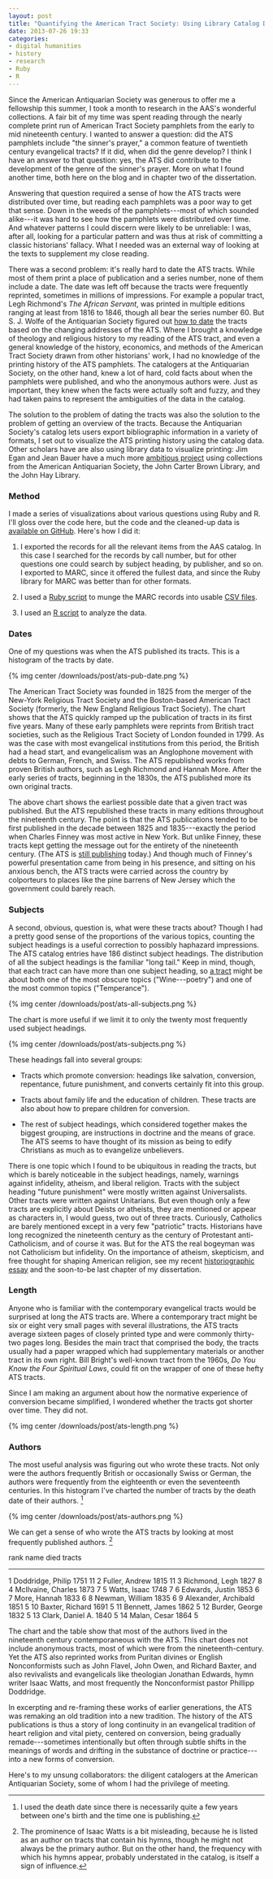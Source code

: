 ```yaml
---
layout: post
title: "Quantifying the American Tract Society: Using Library Catalog Data for Historical Research"
date: 2013-07-26 19:33
categories: 
- digital humanities
- history
- research
- Ruby
- R
---
```


Since the American Antiquarian Society was generous to offer me a fellowship this summer, I took a month to research in the AAS's wonderful collections. A fair bit of my time was spent reading through the nearly complete print run of American Tract Society pamphlets from the early to mid nineteenth century. I wanted to answer a question: did the ATS pamphlets include "the sinner's prayer," a common feature of twentieth century evangelical tracts? If it did, when did the genre develop? I think I have an answer to that question: yes, the ATS did contribute to the development of the genre of the sinner's prayer. More on what I found another time, both here on the blog and in chapter two of the dissertation.

Answering that question required a sense of how the ATS tracts were distributed over time, but reading each pamphlets was a poor way to get that sense. Down in the weeds of the pamphlets---most of which sounded alike---it was hard to see how the pamphlets were distributed over time. And whatever patterns I could discern were likely to be unreliable: I was, after all, looking for a particular pattern and was thus at risk of committing a classic historians' fallacy. What I needed was an external way of looking at the texts to supplement my close reading.

There was a second problem: it's really hard to date the ATS tracts. While most of them print a place of publication and a series number, none of them include a date. The date was left off because the tracts were frequently reprinted, sometimes in millions of impressions. For example a popular tract, Legh Richmond's *The African Servant*, was printed in multiple editions ranging at least from 1816 to 1846, though all bear the series number 60. But S. J. Wolfe of the Antiquarian Society figured out [how to date][] the tracts based on the changing addresses of the ATS. Where I brought a knowledge of theology and religious history to my reading of the ATS tract, and even a general knowledge of the history, economics, and methods of the American Tract Society drawn from other historians' work, I had no knowledge of the printing history of the ATS pamphlets. The catalogers at the Antiquarian Society, on the other hand, knew a lot of hard, cold facts about when the pamphlets were published, and who the anonymous authors were. Just as important, they knew when the facts were actually soft and fuzzy, and they had taken pains to represent the ambiguities of the data in the catalog.

The solution to the problem of dating the tracts was also the solution to the problem of getting an overview of the tracts. Because the Antiquarian Society's catalog lets users export bibliographic information in a variety of formats, I set out to visualize the ATS printing history using the catalog data. Other scholars have are also using library data to visualize printing: Jim Egan and Jean Bauer have a much more [ambitious project][] using collections from the American Antiquarian Society, the John Carter Brown Library, and the John Hay Library.

### Method

I made a series of visualizations about various questions using Ruby and R. I'll gloss over the code here, but the code and the cleaned-up data is [available on GitHub][]. Here's how I did it:

1.  I exported the records for all the relevant items from the AAS catalog. In this case I searched for the records by call number, but for other questions one could search by subject heading, by publisher, and so on. I exported to MARC, since it offered the fullest data, and since the Ruby library for MARC was better than for other formats.

2.  I used a [Ruby script][] to munge the MARC records into usable [CSV files][].

3.  I used an [R script][] to analyze the data.

### Dates

One of my questions was when the ATS published its tracts. This is a histogram of the tracts by date.

{% img center /downloads/post/ats-pub-date.png %}

The American Tract Society was founded in 1825 from the merger of the New-York Religious Tract Society and the Boston-based American Tract Society (formerly, the New England Religious Tract Society). The chart shows that the ATS quickly ramped up the publication of tracts in its first five years. Many of these early pamphlets were reprints from British tract societies, such as the Religious Tract Society of London founded in 1799. As was the case with most evangelical institutions from this period, the British had a head start, and evangelicalism was an Anglophone movement with debts to German, French, and Swiss. The ATS republished works from proven British authors, such as Legh Richmond and Hannah More. After the early series of tracts, beginning in the 1830s, the ATS published more its own original tracts.

The above chart shows the earliest possible date that a given tract was published. But the ATS republished these tracts in many editions throughout the nineteenth century. The point is that the ATS publications tended to be first published in the decade between 1825 and 1835---exactly the period when Charles Finney was most active in New York. But unlike Finney, these tracts kept getting the message out for the entirety of the nineteenth century. (The ATS is [still publishing][] today.) And though much of Finney's powerful presentation came from being in his presence, and sitting on his anxious bench, the ATS tracts were carried across the country by colporteurs to places like the pine barrens of New Jersey which the government could barely reach.

### Subjects

A second, obvious, question is, what were these tracts about? Though I had a pretty good sense of the proportions of the various topics, counting the subject headings is a useful correction to possibly haphazard impressions. The ATS catalog entries have 186 distinct subject headings. The distribution of all the subject headings is the familiar "long tail." Keep in mind, though, that each tract can have more than one subject heading, so [a tract][] might be about both one of the most obscure topics ("Wine---poetry") and one of the most common topics ("Temperance").

{% img center /downloads/post/ats-all-subjects.png %}

The chart is more useful if we limit it to only the twenty most frequently used subject headings.

{% img center /downloads/post/ats-subjects.png %}

These headings fall into several groups:

-   Tracts which promote conversion: headings like salvation, conversion, repentance, future punishment, and converts certainly fit into this group.

-   Tracts about family life and the education of children. These tracts are also about how to prepare children for conversion.

-   The rest of subject headings, which considered together makes the biggest grouping, are instructions in doctrine and the means of grace. The ATS seems to have thought of its mission as being to edify Christians as much as to evangelize unbelievers.

There is one topic which I found to be ubiquitous in reading the tracts, but which is barely noticeable in the subject headings, namely, warnings against infidelity, atheism, and liberal religion. Tracts with the subject heading "future punishment" were mostly written against Universalists. Other tracts were written against Unitarians. But even though only a few tracts are explicitly about Deists or atheists, they are mentioned or appear as characters in, I would guess, two out of three tracts. Curiously, Catholics are barely mentioned except in a very few "patriotic" tracts. Historians have long recognized the nineteenth century as the century of Protestant anti-Catholicism, and of course it was. But for the ATS the real bogeyman was not Catholicism but infidelity. On the importance of atheism, skepticism, and free thought for shaping American religion, see my recent [historiographic essay][] and the soon-to-be last chapter of my dissertation.

### Length

Anyone who is familiar with the contemporary evangelical tracts would be surprised at long the ATS tracts are. Where a contemporary tract might be six or eight very small pages with several illustrations, the ATS tracts average sixteen pages of closely printed type and were commonly thirty-two pages long. Besides the main tract that comprised the body, the tracts usually had a paper wrapped which had supplementary materials or another tract in its own right. Bill Bright's well-known tract from the 1960s, *Do You Know the Four Spiritual Laws*, could fit on the wrapper of one of these hefty ATS tracts.

Since I am making an argument about how the normative experience of conversion became simplified, I wondered whether the tracts got shorter over time. They did not.

{% img center /downloads/post/ats-length.png %}

### Authors

The most useful analysis was figuring out who wrote these tracts. Not only were the authors frequently British or occasionally Swiss or German, the authors were frequently from the eighteenth or even the seventeenth centuries. In this histogram I've charted the number of tracts by the death date of their authors. [^1]

{% img center /downloads/post/ats-authors.png %}

We can get a sense of who wrote the ATS tracts by looking at most frequently published authors. [^2]

  rank   name                   died   tracts
  ------ ---------------------- ------ --------
  1      Doddridge, Philip      1751   11
  2      Fuller, Andrew         1815   11
  3      Richmond, Legh         1827   8
  4      McIlvaine, Charles     1873   7
  5      Watts, Isaac           1748   7
  6      Edwards, Justin        1853   6
  7      More, Hannah           1833   6
  8      Newman, William        1835   6
  9      Alexander, Archibald   1851   5
  10     Baxter, Richard        1691   5
  11     Bennett, James         1862   5
  12     Burder, George         1832   5
  13     Clark, Daniel A.       1840   5
  14     Malan, Cesar           1864   5

The chart and the table show that most of the authors lived in the nineteenth century contemporaneous with the ATS. This chart does not include anonymous tracts, most of which were from the nineteenth-century. Yet the ATS also reprinted works from Puritan divines or English Nonconformists such as John Flavel, John Owen, and Richard Baxter, and also revivalists and evangelicals like theologian Jonathan Edwards, hymn writer Isaac Watts, and most frequently the Nonconformist pastor Phillipp Doddridge.

In excerpting and re-framing these works of earlier generations, the ATS was remaking an old tradition into a new tradition. The history of the ATS publications is thus a story of long continuity in an evangelical tradition of heart religion and vital piety, centered on conversion, being gradually remade---sometimes intentionally but often through subtle shifts in the meanings of words and drifting in the substance of doctrine or practice---into a new forms of conversion.

Here's to my unsung collaborators: the diligent catalogers at the American Antiquarian Society, some of whom I had the privilege of meeting.

[^1]: I used the death date since there is necessarily quite a few years between one's birth and the time one is publishing.

[^2]: The prominence of Isaac Watts is a bit misleading, because he is listed as an author on tracts that contain his hymns, though he might not always be the primary author. But on the other hand, the frequency with which his hymns appear, probably understated in the catalog, is itself a sign of influence. 

  [how to date]: http://americanantiquarian.org/ATS.htm
  [ambitious project]: http://www.stg.brown.edu/projects/mapping-genres/
  [available on GitHub]: https://github.com/lmullen/ATS-bibliography
  [Ruby script]: https://github.com/lmullen/ATS-bibliography/blob/master/munge.rb
  [CSV files]: https://github.com/lmullen/ATS-bibliography/tree/master/data-clean
  [R script]: https://github.com/lmullen/ATS-bibliography/blob/master/analysis.R
  [still publishing]: http://www.crossway.org/group/ats
  [a tract]: http://catalog.mwa.org/vwebv/holdingsInfo?bibId=229772
  [historiographic essay]: http://usreligion.blogspot.com/2013/06/where-are-histories-of-american.html
